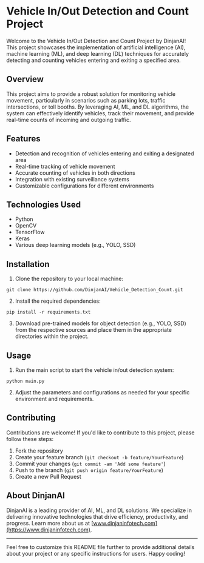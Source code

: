 # Vehicle In/Out Detection and Count Project

Welcome to the Vehicle In/Out Detection and Count Project by DinjanAI! This project showcases the implementation of artificial intelligence (AI), machine learning (ML), and deep learning (DL) techniques for accurately detecting and counting vehicles entering and exiting a specified area.

## Overview
This project aims to provide a robust solution for monitoring vehicle movement, particularly in scenarios such as parking lots, traffic intersections, or toll booths. By leveraging AI, ML, and DL algorithms, the system can effectively identify vehicles, track their movement, and provide real-time counts of incoming and outgoing traffic.

## Features
- Detection and recognition of vehicles entering and exiting a designated area
- Real-time tracking of vehicle movement
- Accurate counting of vehicles in both directions
- Integration with existing surveillance systems
- Customizable configurations for different environments

## Technologies Used
- Python
- OpenCV
- TensorFlow
- Keras
- Various deep learning models (e.g., YOLO, SSD)

## Installation
1. Clone the repository to your local machine:

```
git clone https://github.com/DinjanAI/Vehicle_Detection_Count.git
```

2. Install the required dependencies:

```
pip install -r requirements.txt
```

3. Download pre-trained models for object detection (e.g., YOLO, SSD) from the respective sources and place them in the appropriate directories within the project.

## Usage
1. Run the main script to start the vehicle in/out detection system:

```
python main.py
```

2. Adjust the parameters and configurations as needed for your specific environment and requirements.

## Contributing
Contributions are welcome! If you'd like to contribute to this project, please follow these steps:
1. Fork the repository
2. Create your feature branch (`git checkout -b feature/YourFeature`)
3. Commit your changes (`git commit -am 'Add some feature'`)
4. Push to the branch (`git push origin feature/YourFeature`)
5. Create a new Pull Request


## About DinjanAI
DinjanAI is a leading provider of AI, ML, and DL solutions. We specialize in delivering innovative technologies that drive efficiency, productivity, and progress. Learn more about us at [www.dinjaninfotech.com](https://www.dinjaninfotech.com).

---

Feel free to customize this README file further to provide additional details about your project or any specific instructions for users. Happy coding!
